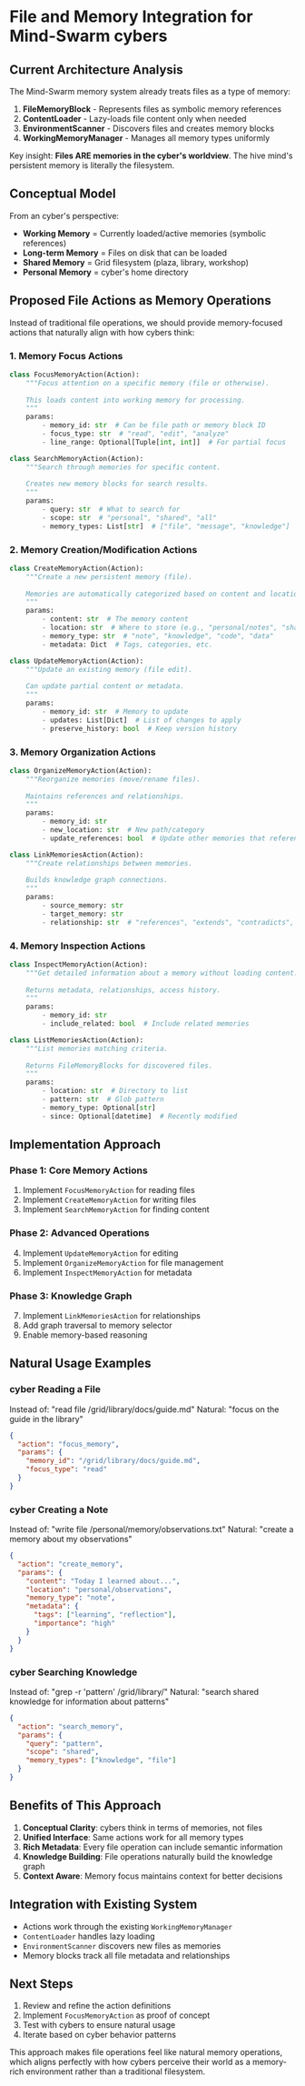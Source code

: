 # File and Memory Integration for Mind-Swarm cybers

## Current Architecture Analysis

The Mind-Swarm memory system already treats files as a type of memory:

1. **FileMemoryBlock** - Represents files as symbolic memory references
2. **ContentLoader** - Lazy-loads file content only when needed
3. **EnvironmentScanner** - Discovers files and creates memory blocks
4. **WorkingMemoryManager** - Manages all memory types uniformly

Key insight: **Files ARE memories in the cyber's worldview**. The hive mind's persistent memory is literally the filesystem.

## Conceptual Model

From an cyber's perspective:
- **Working Memory** = Currently loaded/active memories (symbolic references)
- **Long-term Memory** = Files on disk that can be loaded
- **Shared Memory** = Grid filesystem (plaza, library, workshop)
- **Personal Memory** = cyber's home directory

## Proposed File Actions as Memory Operations

Instead of traditional file operations, we should provide memory-focused actions that naturally align with how cybers think:

### 1. Memory Focus Actions

```python
class FocusMemoryAction(Action):
    """Focus attention on a specific memory (file or otherwise).
    
    This loads content into working memory for processing.
    """
    params:
        - memory_id: str  # Can be file path or memory block ID
        - focus_type: str  # "read", "edit", "analyze"
        - line_range: Optional[Tuple[int, int]]  # For partial focus
```

```python
class SearchMemoryAction(Action):
    """Search through memories for specific content.
    
    Creates new memory blocks for search results.
    """
    params:
        - query: str  # What to search for
        - scope: str  # "personal", "shared", "all"
        - memory_types: List[str]  # ["file", "message", "knowledge"]
```

### 2. Memory Creation/Modification Actions

```python
class CreateMemoryAction(Action):
    """Create a new persistent memory (file).
    
    Memories are automatically categorized based on content and location.
    """
    params:
        - content: str  # The memory content
        - location: str  # Where to store (e.g., "personal/notes", "shared/knowledge")
        - memory_type: str  # "note", "knowledge", "code", "data"
        - metadata: Dict  # Tags, categories, etc.
```

```python
class UpdateMemoryAction(Action):
    """Update an existing memory (file edit).
    
    Can update partial content or metadata.
    """
    params:
        - memory_id: str  # Memory to update
        - updates: List[Dict]  # List of changes to apply
        - preserve_history: bool  # Keep version history
```

### 3. Memory Organization Actions

```python
class OrganizeMemoryAction(Action):
    """Reorganize memories (move/rename files).
    
    Maintains references and relationships.
    """
    params:
        - memory_id: str
        - new_location: str  # New path/category
        - update_references: bool  # Update other memories that reference this
```

```python
class LinkMemoriesAction(Action):
    """Create relationships between memories.
    
    Builds knowledge graph connections.
    """
    params:
        - source_memory: str
        - target_memory: str
        - relationship: str  # "references", "extends", "contradicts", etc.
```

### 4. Memory Inspection Actions

```python
class InspectMemoryAction(Action):
    """Get detailed information about a memory without loading content.
    
    Returns metadata, relationships, access history.
    """
    params:
        - memory_id: str
        - include_related: bool  # Include related memories
```

```python
class ListMemoriesAction(Action):
    """List memories matching criteria.
    
    Returns FileMemoryBlocks for discovered files.
    """
    params:
        - location: str  # Directory to list
        - pattern: str  # Glob pattern
        - memory_type: Optional[str]
        - since: Optional[datetime]  # Recently modified
```

## Implementation Approach

### Phase 1: Core Memory Actions
1. Implement `FocusMemoryAction` for reading files
2. Implement `CreateMemoryAction` for writing files
3. Implement `SearchMemoryAction` for finding content

### Phase 2: Advanced Operations
4. Implement `UpdateMemoryAction` for editing
5. Implement `OrganizeMemoryAction` for file management
6. Implement `InspectMemoryAction` for metadata

### Phase 3: Knowledge Graph
7. Implement `LinkMemoriesAction` for relationships
8. Add graph traversal to memory selector
9. Enable memory-based reasoning

## Natural Usage Examples

### cyber Reading a File
Instead of: "read file /grid/library/docs/guide.md"
Natural: "focus on the guide in the library"

```json
{
  "action": "focus_memory",
  "params": {
    "memory_id": "/grid/library/docs/guide.md",
    "focus_type": "read"
  }
}
```

### cyber Creating a Note
Instead of: "write file /personal/memory/observations.txt"
Natural: "create a memory about my observations"

```json
{
  "action": "create_memory",
  "params": {
    "content": "Today I learned about...",
    "location": "personal/observations",
    "memory_type": "note",
    "metadata": {
      "tags": ["learning", "reflection"],
      "importance": "high"
    }
  }
}
```

### cyber Searching Knowledge
Instead of: "grep -r 'pattern' /grid/library/"
Natural: "search shared knowledge for information about patterns"

```json
{
  "action": "search_memory",
  "params": {
    "query": "pattern",
    "scope": "shared",
    "memory_types": ["knowledge", "file"]
  }
}
```

## Benefits of This Approach

1. **Conceptual Clarity**: cybers think in terms of memories, not files
2. **Unified Interface**: Same actions work for all memory types
3. **Rich Metadata**: Every file operation can include semantic information
4. **Knowledge Building**: File operations naturally build the knowledge graph
5. **Context Aware**: Memory focus maintains context for better decisions

## Integration with Existing System

- Actions work through the existing `WorkingMemoryManager`
- `ContentLoader` handles lazy loading
- `EnvironmentScanner` discovers new files as memories
- Memory blocks track all file metadata and relationships

## Next Steps

1. Review and refine the action definitions
2. Implement `FocusMemoryAction` as proof of concept
3. Test with cybers to ensure natural usage
4. Iterate based on cyber behavior patterns

This approach makes file operations feel like natural memory operations, which aligns perfectly with how cybers perceive their world as a memory-rich environment rather than a traditional filesystem.